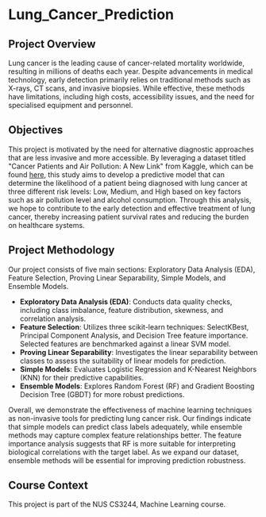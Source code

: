 # Lung_Cancer_Prediction

## Project Overview

Lung cancer is the leading cause of cancer-related mortality worldwide, resulting in millions of deaths each year. Despite advancements in medical technology, early detection primarily relies on traditional methods such as X-rays, CT scans, and invasive biopsies. While effective, these methods have limitations, including high costs, accessibility issues, and the need for specialised equipment and personnel.

## Objectives

This project is motivated by the need for alternative diagnostic approaches that are less invasive and more accessible. By leveraging a dataset titled "Cancer Patients and Air Pollution: A New Link" from Kaggle, which can be found [here](https://www.kaggle.com/datasets/thedevastator/cancer-patients-and-air-pollution-a-new-link), this study aims to develop a predictive model that can determine the likelihood of a patient being diagnosed with lung cancer at three different risk levels: Low, Medium, and High based on key factors such as air pollution level and alcohol consumption. Through this analysis, we hope to contribute to the early detection and effective treatment of lung cancer, thereby increasing patient survival rates and reducing the burden on healthcare systems.

## Project Methodology

Our project consists of five main sections: Exploratory Data Analysis (EDA), Feature Selection, Proving Linear Separability, Simple Models, and Ensemble Models.

- **Exploratory Data Analysis (EDA)**: Conducts data quality checks, including class imbalance, feature distribution, skewness, and correlation analysis.
- **Feature Selection**: Utilizes three scikit-learn techniques: SelectKBest, Principal Component Analysis, and Decision Tree feature importance. Selected features are benchmarked against a linear SVM model.
- **Proving Linear Separability**: Investigates the linear separability between classes to assess the suitability of linear models for prediction.
- **Simple Models**: Evaluates Logistic Regression and K-Nearest Neighbors (KNN) for their predictive capabilities.
- **Ensemble Models**: Explores Random Forest (RF) and Gradient Boosting Decision Tree (GBDT) for more robust predictions.

Overall, we demonstrate the effectiveness of machine learning techniques as non-invasive tools for predicting lung cancer risk. Our findings indicate that simple models can predict class labels adequately, while ensemble methods may capture complex feature relationships better. The feature importance analysis suggests that RF is more suitable for interpreting biological correlations with the target label. As we expand our dataset, ensemble methods will be essential for improving prediction robustness.

## Course Context

This project is part of the NUS CS3244, Machine Learning course.